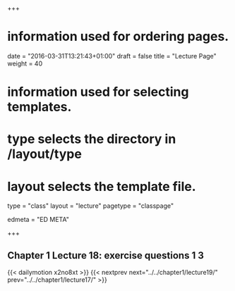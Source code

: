 +++
# information used for ordering pages.
date = "2016-03-31T13:21:43+01:00"
draft = false
title = "Lecture Page"
weight = 40

# information used for selecting templates.
# type selects the directory in /layout/type
# layout selects the template file.

type   = "class"
layout = "lecture"
pagetype = "classpage"





edmeta = "ED META"

+++
## Chapter 1 Lecture 18: exercise questions 1 3
{{< dailymotion x2no8xt >}}
{{< nextprev next="../../chapter1/lecture19/"     prev="../../chapter1/lecture17/"  >}}

